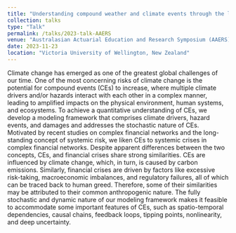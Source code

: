 ```yaml
---
title: "Understanding compound weather and climate events through the lens of systemic financial crises"
collection: talks
type: "Talk"
permalink: /talks/2023-talk-AAERS
venue: "Australasian Actuarial Education and Research Symposium (AAERS)"
date: 2023-11-23
location: "Victoria University of Wellington, New Zealand"
---
```


Climate change has emerged as one of the greatest global challenges of our time. One of the most concerning risks of climate change is the potential for compound events (CEs) to increase, where multiple climate drivers and/or hazards interact with each other in a complex manner, leading to amplified impacts on the physical environment, human systems, and ecosystems. To achieve a quantitative understanding of CEs, we develop a modeling framework that comprises climate drivers, hazard events, and damages and addresses the stochastic nature of CEs. Motivated by recent studies on complex financial networks and the long-standing concept of systemic risk, we liken CEs to systemic crises in complex financial networks. Despite apparent differences between the two concepts, CEs, and financial crises share strong similarities. CEs are influenced by climate change, which, in turn, is caused by carbon emissions. Similarly, financial crises are driven by factors like excessive risk-taking, macroeconomic imbalances, and regulatory failures, all of which can be traced back to human greed. Therefore, some of their similarities may be attributed to their common anthropogenic nature. The fully stochastic and dynamic nature of our modeling framework makes it feasible to accommodate some important features of CEs, such as spatio-temporal dependencies, causal chains, feedback loops, tipping points, nonlinearity, and deep uncertainty.
